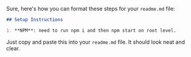 Sure, here's how you can format these steps for your `readme.md` file:

```markdown
## Setup Instructions

1. **NPM**: need to run npm i and then npm start on root level.

```

Just copy and paste this into your `readme.md` file. It should look neat and clear.